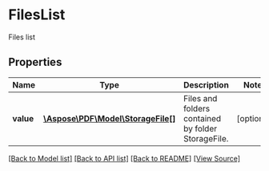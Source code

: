 ﻿# FilesList
Files list

## Properties
Name | Type | Description | Notes
------------ | ------------- | ------------- | -------------
**value** | [**\Aspose\PDF\Model\StorageFile[]**](StorageFile.md) | Files and folders contained by folder StorageFile. | [optional]

[[Back to Model list]](../README.md#documentation-for-models) [[Back to API list]](../README.md#documentation-for-api-endpoints) [[Back to README]](../README.md) [[View Source]](../src/Aspose/PDF/Model/FilesList.php)

